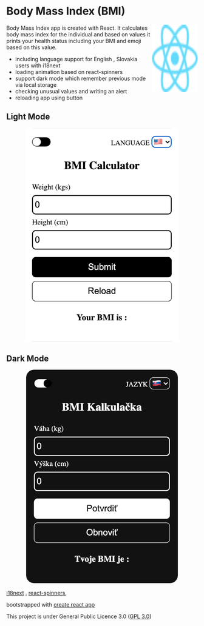 # Body Mass Index (BMI) 

<img src="https://github.com/tomasbrezinaa/bmi-app/blob/main/icon.svg" align="right"
     alt="react logo" width="120" height="178">

Body Mass Index app is created with React. It calculates body mass index
for the individual and based on values it prints your health status 
including your BMI and emoji based on this value.

* including language support for English , Slovakia users with i18next
* loading animation based on react-spinners
* support dark mode which remember previous mode via local storage
* checking unusual values and writing an alert
* reloading app using button 

## Light Mode 

<p align="center">
  <img src="./img_1.png" alt="Size Limit CLI" width="400">
</p>

## Dark Mode 

<p align="center">
  <img src="./img_2.png" alt="Size Limit CLI" width="400">
</p>

[i18next](https://www.i18next.com/) , [react-spinners](https://www.davidhu.io/react-spinners/), 

bootstrapped with [create react app](https://github.com/facebook/create-react-app)

This project is under General Public Licence 3.0 ([GPL 3.0](https://www.gnu.org/licenses/gpl-3.0.html))
